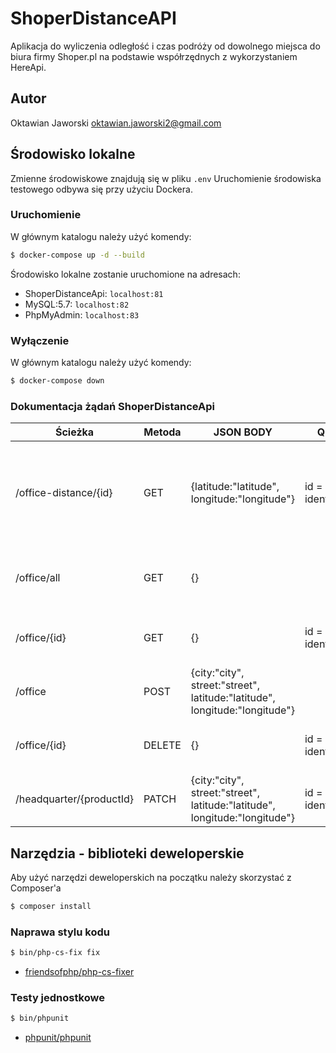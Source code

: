 # ShoperDistanceAPI
Aplikacja do wyliczenia odległość i czas podróży od dowolnego miejsca do biura firmy Shoper.pl na podstawie współrzędnych
z wykorzystaniem HereApi.

## Autor
Oktawian Jaworski
oktawian.jaworski2@gmail.com

## Środowisko lokalne
Zmienne środowiskowe znajdują się w pliku `.env`
Uruchomienie środowiska testowego odbywa się przy użyciu Dockera.

### Uruchomienie
W głównym katalogu należy użyć komendy:
```bash
$ docker-compose up -d --build
```

Środowisko lokalne zostanie uruchomione na adresach:
- ShoperDistanceApi: `localhost:81`
- MySQL:5.7: `localhost:82`
- PhpMyAdmin: `localhost:83`

### Wyłączenie
W głównym katalogu należy użyć komendy:
```bash
$ docker-compose down
```

### Dokumentacja żądań ShoperDistanceApi

|           Ścieżka        |  Metoda |                                  JSON BODY                               |         QUERY       |                     OPIS
|--------------------------|---------|--------------------------------------------------------------------------|---------------------|--------------------------------------------------
| /office-distance/{id}    |  GET    |               {latitude:"latitude", longitude:"longitude"}               |  id = identyfikator |Wyliczenie odległości i czasu podróży od dowolnego miejsca do biura firmy Shoper.pl
| /office/all              |  GET    |                                     {}                                   |                     |Pobranie wszystkich biur zapisanych w bazie danych
| /office/{id}             |  GET    |                                     {}                                   |  id = identyfikator |Pobranie biura na podstawie identyfikatora
| /office                  |  POST   |{city:"city", street:"street", latitude:"latitude", longitude:"longitude"}|                     |Dodanie nowego adresu biura
| /office/{id}             |  DELETE |                                     {}                                   |  id = identyfikator |Usunięcie adresu biura na podstawie identyfikatora
| /headquarter/{productId} |  PATCH  |{city:"city", street:"street", latitude:"latitude", longitude:"longitude"}|  id = identyfikator |Edycja adresu już isniejącego biura

## Narzędzia - biblioteki deweloperskie
Aby użyć narzędzi deweloperskich na początku należy skorzystać z Composer'a
```bash
$ composer install
```

### Naprawa stylu kodu
```bash
$ bin/php-cs-fix fix
```
- [friendsofphp/php-cs-fixer](https://packagist.org/packages/friendsofphp/php-cs-fixer)

### Testy jednostkowe
```bash
$ bin/phpunit
```
- [phpunit/phpunit](https://packagist.org/packages/phpunit/phpunit)
